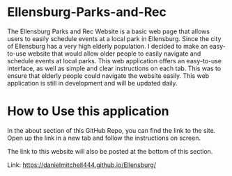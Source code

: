 # Ellensburg-Parks-and-Rec

The Ellensburg Parks and Rec Website is a basic web page that allows users to easily schedule events at a local park in Ellensburg. Since the city of Ellensburg has
a very high elderly population. I decided to make an easy-to-use website that would allow older people to easily navigate and schedule events at local parks. This 
web application offers an easy-to-use interface, as well as simple and clear instructions on each tab. This was to ensure that elderly people could navigate the website
easily. This web application is still in development and will be updated daily.


# How to Use this application

In the about section of this GitHub Repo, you can find the link to the site. Open up the link in a new tab and follow the instructions on screen.

The link to this website will also be posted at the bottom of this section.

Link:  https://danielmitchell444.github.io/Ellensburg/
